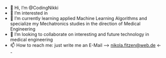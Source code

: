 - 👋 Hi, I’m @CodingNikki
- 👀 I’m interested in 
- 🌱 I’m currently learning applied Machine Learning Algorithms and specialize my Mechatronics studies in the direction of Medical Engineering
- 💞️ I’m looking to collaborate on interesting and future technology in medical engineering
- 📫 How to reach me: just write me an E-Mail  --> nikola.fitzen@web.de <--

<!---
CodingNikki/CodingNikki is a ✨ special ✨ repository because its `README.md` (this file) appears on your GitHub profile.
You can click the Preview link to take a look at your changes.
--->
